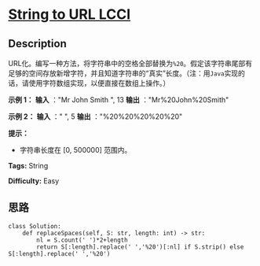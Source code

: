 # [String to URL LCCI][title]

## Description

URL化。编写一种方法，将字符串中的空格全部替换为`%20`。假定该字符串尾部有足够的空间存放新增字符，并且知道字符串的“真实”长度。（注：用`Java`实现的话，请使用字符数组实现，以便直接在数组上操作。）

**示例 1：**
            **输入** ："Mr John Smith    ", 13    **输出** ："Mr%20John%20Smith"    

**示例 2：**
            **输入** ："               ", 5    **输出** ："%20%20%20%20%20"    

**提示：**

  * 字符串长度在 [0, 500000] 范围内。


**Tags:** String

**Difficulty:** Easy

## 思路

``` python3
class Solution:
    def replaceSpaces(self, S: str, length: int) -> str:
        nl = S.count(' ')*2+length
        return S[:length].replace(' ','%20')[:nl] if S.strip() else S[:length].replace(' ','%20')
```

[title]: https://leetcode-cn.com/problems/string-to-url-lcci
